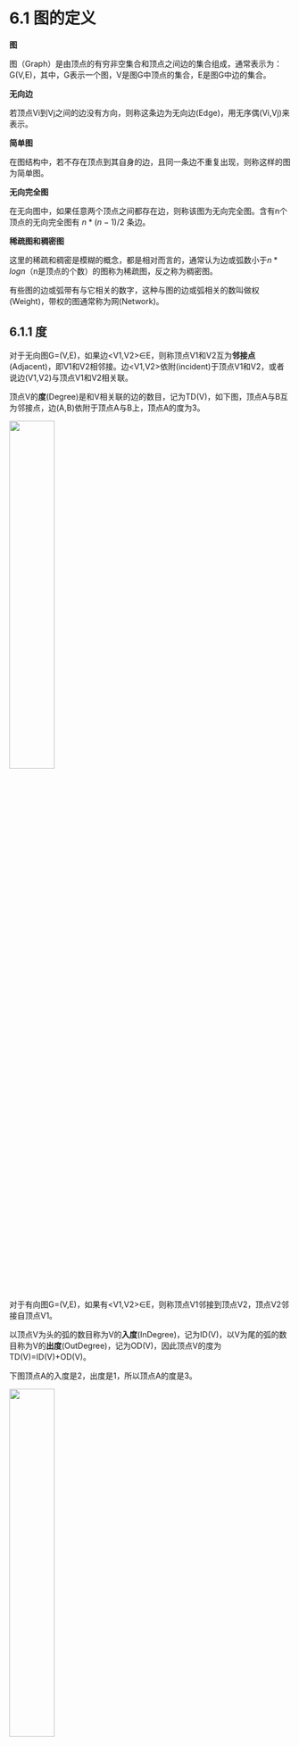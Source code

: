 # 6.1 图的定义

**图**

图（Graph）是由顶点的有穷非空集合和顶点之间边的集合组成，通常表示为：G(V,E)，其中，G表示一个图，V是图G中顶点的集合，E是图G中边的集合。

**无向边**

若顶点Vi到Vj之间的边没有方向，则称这条边为无向边(Edge)，用无序偶(Vi,Vj)来表示。

**简单图**

在图结构中，若不存在顶点到其自身的边，且同一条边不重复出现，则称这样的图为简单图。

**无向完全图**

在无向图中，如果任意两个顶点之间都存在边，则称该图为无向完全图。含有n个顶点的无向完全图有 $n*(n-1)/2$ 条边。

**稀疏图和稠密图**

这里的稀疏和稠密是模糊的概念，都是相对而言的，通常认为边或弧数小于$n*logn$（n是顶点的个数）的图称为稀疏图，反之称为稠密图。

有些图的边或弧带有与它相关的数字，这种与图的边或弧相关的数叫做权(Weight)，带权的图通常称为网(Network)。

## 6.1.1 度

对于无向图G=(V,E)，如果边<V1,V2>∈E，则称顶点V1和V2互为**邻接点**(Adjacent)，即V1和V2相邻接。边<V1,V2>依附(incident)于顶点V1和V2，或者说边(V1,V2)与顶点V1和V2相关联。

顶点V的**度**(Degree)是和V相关联的边的数目，记为TD(V)，如下图，顶点A与B互为邻接点，边(A,B)依附于顶点A与B上，顶点A的度为3。

<img src="images/tu1.png" width="40%">

对于有向图G=(V,E)，如果有<V1,V2>∈E，则称顶点V1邻接到顶点V2，顶点V2邻接自顶点V1。

以顶点V为头的弧的数目称为V的**入度**(InDegree)，记为ID(V)，以V为尾的弧的数目称为V的**出度**(OutDegree)，记为OD(V)，因此顶点V的度为TD(V)=ID(V)+OD(V)。

下图顶点A的入度是2，出度是1，所以顶点A的度是3。

<img src="images/tu2.png" width="40%">

## 6.1.2 连通图

在无向图G中，如果从顶点V1到顶点V2有路径，则称V1和V2是连通的，如果对于图中任意两个顶点Vi和Vj都是连通的，则称G是连通图(ConnectedGraph)。

### 连通分量

无向图中的极大连通子图称为**连通分量**。

注意以下概念：

* 首先要是子图，并且子图是要连通的；
* 连通子图含有极大顶点数；
* 具有极大顶点数的连通子图包含依附于这些顶点的所有边。

### 强连通图

在有向图G中，如果对于每一对Vi到Vj都存在路径，则称G是强连通图。

有向图中的极大强连通子图称为有向图的强连通分量。

### 连通图的生成树

所谓的一个连通图的生成树是一个极小的连通子图，它含有图中全部的n个顶点，但只有足以构成一棵树的n-1条边。

<img src="images/tu3.png" width="40%">

### 有向树

如果一个有向图恰有一个顶点入度为0，其余顶点的入度均为1，则是一棵有向树。

# 6.2 图的存储结构

## 6.2.1 邻接矩阵

### 邻接矩阵（无向图）

图的邻接矩阵(Adjacency Matrix)存储方式是用两个数组来表示图。一个一维数组存储图中顶点信息，一个二维数组(称为邻接矩阵)存储图中的边或弧的信息。

<img src="images/tu4.png" width="80%">

我们可以设置两个数组，顶点数组为 $\text {vertex}[4]={V0,V1,V2,V3}$，边数组$\text {arc}[4][4]$为对称矩阵(0表示不存在顶点间的边，1表示顶点间存在边)。

对称矩阵：所谓对称矩阵就是n阶矩阵的元满足a[i][j]=a[j][i](0<=i,j<=n)。即从矩阵的左上角到右下角的主对角线为轴，右上角的元与左下角相对应的元全都是相等的。

有了这个二维数组组成的对称矩阵，我们就可以很容易地知道图中的信息：

* 要判定任意两顶点是否有边无边就非常容易了；
* 要知道某个顶点的度，其实就是这个顶点Vi在邻接矩阵中第i行(或第i列)的元素之和；
* 求顶点Vi的所有邻接点就是将矩阵中第i行元素扫描一遍，$\text {arc}[i][j]$为1就是邻接点。

### 邻接矩阵（有向图）

<img src="images/tu5.png" width="80%">

可见顶点数组 $\text {vertex}[4]={V0,V1,V2,V3}$，弧数组 $\text {arc}[4][4]$ 也是一个矩阵，但因为是有向图，所以这个矩阵并不对称，例如由V1到V0有弧，得到arc[1][0]=1，而V0到V1没有弧，因此arc[0][1]=0。

另外有向图是有讲究的，要考虑入度和出度，顶点V1的入度为1，正好是第V1列的各数之和，顶点V1的出度为2，正好是第V1行的各数之和。

### 邻接矩阵（网）

在图的术语中，我们提到了网这个概念，事实上也就是每条边上带有权的图就叫网。

<img src="images/tu6.png" width="80%">

这里“∞”表示一个计算机允许的、大于所有边上权值的值（INF）。

### 邻接矩阵代码实现

```c
// 时间复杂度为O(n+n^2+e)
#define MAXVEX 100			// 最大顶点数
#define INFINITY 65535		// 用65535来代表无穷大

typedef struct{
	char vexs[MAXVEX];				// 顶点表
	int arc[MAXVEX][MAXVEX];		// 邻接矩阵
	int numVertexes, numEdges;		// 图中当前的顶点数和边数
} MGraph;

// 建立无向网图的邻接矩阵
void CreateMGraph(MGraph *G){
	int i, j, k, w;
	
	printf("请输入顶点数和边数：\n");
	scanf("%d %d", &G->numVertexes, &G->numEdges);
	
	for( i=0; i < G->numVertexes; i++ ){
		scanf("%c", &G->vexs[i]);
	}
	
	for( i=0; i < G->numVertexes; i++ ){
		for( j=0; j < G->numVertexes; j++ ){
			G->arc[i][j] = INFINITY;			// 邻接矩阵初始化
		}
	}
	
	for( k=0; k < G->numEdges; k++ ){
		printf("请输入边(Vi,Vj)上的下标i,下标j和对应的权w:\n");		// 这只是例子，提高用户体验需要进行改善
		scanf("%d %d %d", &i, &j, &w);
		G->arc[i][j] = w;
		G->arc[j][i] = G->arc[i][j];			// 是无向网图，对称矩阵
	}
}
```

## 6.2.2 邻接表

邻接矩阵对于边数相对顶点较少的图，无疑存在对存储空间的极大浪费。

因此我们可以考虑另外一种存储结构方式，例如把数组与链表结合一起来存储，这种方式在图结构也适用，我们称为邻接表(AdjacencyList)。

邻接表的处理方法是这样：

* 图中顶点用一个一维数组存储，当然，顶点也可以用单链表来存储，不过数组可以较容易地读取顶点信息，更加方便。
* 图中每个顶点Vi的所有邻接点构成一个线性表，由于邻接点的个数不确定，所以我们选择用单链表来存储。

### 邻接表（无向图）

<img src="images/linjiebiao.png" width="70%">

### 邻接表（有向图）

若是有向图，邻接表结构也是类似的，我们先来看下把顶点当弧尾建立的邻接表，这样很容易就可以得到每个顶点的出度：<img src="images/linjiebiao2.png" width="80%">

但也有时为了便于确定顶点的入度或以顶点为弧头的弧，我们可以建立一个有向图的逆邻接表：

<img src="images/linjiebiao3.png" width="80%">

此时我们很容易就可以算出某个顶点的入度或出度是多少，判断两顶点是否存在弧也很容易实现。

### 邻接表（网）

对于带权值的网图，可以在边表结点定义中再增加一个数据域来存储权值即可：

<img src="images/linjiebiao4.png" width="80%">

### 邻接表代码实现

```c
#define MAXVEX 100

typedef struct EdgeNode{		// 边表结点
	int adjvex;					// 邻接点域，存储该顶点对应的下标
	int weight;					// 用于存储权值，对于非网图可以不需要
	struct EdgeNode *next;		// 链域，指向下一个邻接点
} EdgeNode;

typedef struct VertexNode{		// 顶点表结点
	char data;					// 顶点域，存储顶点信息
	EdgeNode *firstEdge;		// 边表头指针
} VertexNode, AdjList[MAXVEX];

typedef struct{
	AdjList adjList;
	int numVertexes, numEdges;	// 图中当前顶点数和边数
} GraphAdjList;

// 建立图的邻接表结构
void CreateALGraph(GraphAdjList *G){
	int i, j, k;
	EdgeNode *e;
	
	printf("请输入顶点数和边数：\n");
	scanf("%d %d", &G->numVertexes, &G->numEdges);
	
	// 读取顶点信息，建立顶点表
	for( i=0; i < G->numVertexes; i++ ){
		scanf("%c", &G->adjList[i].data);
		G->adjList[i].firstEdge = NULL;		// 初始化置为空表
	}
	
	for( k=0; k < G->numEdges; k++ ){
		printf("请输入边(Vi,Vj)上的顶点序号：\n");
		scanf("%d %d", &i, &j);
		
		e = (EdgeNode *)malloc(sizeof(EdgeNode));
		e->adjvex = j;						// 邻接序号为j
		e->next = G->adjList[i].firstEdge;
		G->adjList[i].firstEdge = e;
		
		e = (EdgeNode *)malloc(sizeof(EdgeNode));
		e->adjvex = i;						// 邻接序号为i
		e->next = G->adjList[j].firstEdge;
		G->adjList[j].firstEdge = e;
	}
}
```

## 6.2.3 十字链表

邻接表固然优秀，但也有不足，例如对有向图的处理上，有时候需要再建立一个逆邻接表~

那有没有可能把邻接表和逆邻接表结合起来呢？

答案是肯定的，这就是我们现在要谈的十字链表(Orthogonal List)

为此我们重新定义顶点表结点结构：

<img src="images/shizi.png" width="70%">

接着重新定义边表结点结构，现在边表表示的是一条边（弧）：

<img src="images/shizi2.png" width="90%">

蓝线是出度，红线是入度。

十字链表的好处就是因为把邻接表和逆邻接表整合在了一起，这样既容易找到以Vi为尾的弧，也容易找到以Vi为头的弧，因而容易求得顶点的出度和入度。

十字链表除了结构复杂一点外，其实创建图算法的时间复杂度是和邻接表相同的，因此，在有向图的应用中，十字链表也是非常好的数据结构模型。

## 6.2.4 邻接多重表

如果我们在无向图的应用中，关注的重点是顶点的话，那么邻接表是不错的选择，但如果我们更关注的是边的操作，比如对已经访问过的边做标记，或者删除某一条边等操作，邻接表就显得不那么方便了。

比如下图中，若要删除(V0,V2)这条边，就需要对邻接表结构中边表的两个结点进行删除操作。

<img src="images/duochong.png" width="90%">

因此，我们也仿照十字链表的方式，对边表结构进行改装，重新定义的边表结构如下：

<img src="images/duochong2.png" width="80%">

其中iVex和jVex是与某条边依附的两个顶点在顶点表中的下标。iLink指向依附顶点iVex的下一条边，jLink指向依附顶点jVex的下一条边。

也就是说在邻接多重表里边，边表存放的是一条边，而不是一个顶点，和十字链表一样。

<img src="images/duochong3.png" width="90%">

## 6.2.5 边集数组

边集数组是由两个一维数组构成，一个是存储顶点的信息，另一个是存储边的信息，这个边数组每个数据元素由一条边的起点下标(begin)、终点下标(end)和权(weight)组成。

<img src="images/bianji.png" width="90%">

# 6.3 图的遍历

## 6.3.1 深度优先遍历DFS

深度优先遍历(DepthFirstSearch)，也称为深度优先搜索，简称为DFS。

采用深度优先遍历如下迷宫：

<img src="images/dfs.png" width="70%">

我们可以约定右手原则：在没有碰到重复顶点的情况下，分叉路口始终是向右手边走，每路过一个顶点就做一个记号。

<img src="images/dfs1.png" width="70%">

红色线代表该点已经走过了，若某结点的所有子节点都走过了，就回退。

所以深度优先遍历其实就是一个递归的过程，整个遍历过程就像是一棵树的前序遍历！

### 邻接表DFS代码实现

```c
// 邻接表的深度优先递归算法
#define TRUE 1
#define FALSE 0
#define MAX 256

typedef int Boolean;	// 这里我们定义Boolean为布尔类型，其值为TRUE或FALSE
Boolean visited[MAX];	// 访问标志的数组

void DFS(GraphAdjList GL, int i){
    EdgeNode *p;
    visited[i] = TRUE;
	printf("%c " GL->adjList[i].data);
    p = GL->adjList[i].firstEdge;
    while(p){
        if(!visited[p->adjvex])
            DFS(GL, p->adjvex);
        p = p->next;
    }
}

// 邻接表的深度遍历操作
void DFSTraverse(GraphAdjList GL){
    int i;
    // 初始化所有顶点状态都是未访问过状态
    for(i = 0; i < GL->numVertexes; i++){
        visited[i] = FALSE;
    }
    for(i = 0; i < GL->numVertexes; i++){
        // 若是连通图，只会执行一次
        if(!visited[i])
            DFS(GL, i);
    }
}
```



### 邻接矩阵DFS代码实现

```c
// 邻接矩阵的深度优先递归算法
#define TRUE 1
#define FALSE 0
#define MAX 256

typedef int Boolean;	// 这里我们定义Boolean为布尔类型，其值为TRUE或FALSE
Boolean visited[MAX];	// 访问标志的数组

void DFS(MGraph G, int i){
	int j;
	visited[j] = TRUE;			// 访问过的顶点设置为TRUE
	printf("%c ", G.vexs[i]);	// 打印顶点
	for( j=0; j < G.numVertexes; j++ ){
		if( G.arc[i][j]==1 && !visited[j] )
			DFS(G, j);			// 对未访问的邻接顶点递归调用
	}
}

// 邻接矩阵的深度遍历操作
void DFSTraverse(MGraph G){
	int i;
    // 初始化所有顶点状态都是未访问过状态
	for( i=0; i < G.numVertexes; i++ ){
		visited[i] = FALSE;		
	}
	
	for( i=0; i < G.numVertexes; i++ ){
        // 若是连通图，只会执行一次
		if( !visited[i] )		
			DFS(G, i);
	}
}
```

## 6.3.2 马踏棋盘问题

**题目要求：**

国际象棋的棋盘为8*8的方格棋盘，现将“马”放在任意指定的方格中，按照“马”走棋的规则将“马”进行移动。要求每个方格只能进入一次，最终使得“马”走遍棋盘64个方格。

编写代码，实现马踏棋盘的操作，要求用1~64来标注“马”移动的路径。

<img src="images/ma.png" width="60%">

**哈密尔顿路径**

图G中的哈密尔顿路径指的是经过图G中每个顶点，且只经过一次的一条轨迹。如果这条轨迹是一条闭合的路径（从起点出发不重复地遍历所有点后仍能回到起始点），那么这条路径称为哈密尔顿回路。









